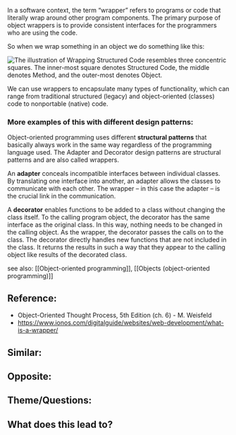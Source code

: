 
In a software context, the term “wrapper” refers to programs or code that literally wrap around other program components.  The primary purpose of object wrappers is to provide consistent interfaces for the programmers who are using the code.

So when we wrap something in an object we do something like this:

![The illustration of Wrapping Structured Code resembles three concentric squares. The inner-most square denotes Structured Code, the middle denotes Method, and the outer-most denotes Object.](https://learning.oreilly.com/api/v2/epubs/urn:orm:book:9780135182130/files/graphics/06fig03.jpg)

We can use wrappers to encapsulate many types of functionality, which can range from traditional structured (legacy) and object-oriented (classes) code to nonportable (native) code. 

### More examples of this with different design patterns:
Object-oriented programming uses different **structural patterns** that basically always work in the same way regardless of the programming language used. The Adapter and Decorator design patterns are structural patterns and are also called wrappers.

An **adapter** conceals incompatible interfaces between individual classes. By translating one interface into another, an adapter allows the classes to communicate with each other. The wrapper – in this case the adapter – is the crucial link in the communication.

A **decorator** enables functions to be added to a class without changing the class itself. To the calling program object, the decorator has the same interface as the original class. In this way, nothing needs to be changed in the calling object. As the wrapper, the decorator passes the calls on to the class. The decorator directly handles new functions that are not included in the class. It returns the results in such a way that they appear to the calling object like results of the decorated class.

see also: [[Object-oriented programming]], [[Objects (object-oriented programming)]]

## Reference:
- Object-Oriented Thought Process, 5th Edition (ch. 6) - M. Weisfeld
- https://www.ionos.com/digitalguide/websites/web-development/what-is-a-wrapper/

## Similar:

## Opposite:

## Theme/Questions:

## What does this lead to?